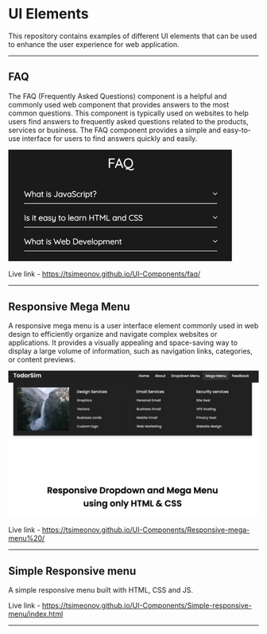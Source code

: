# UI Elements
This repository contains examples of different UI elements that can be used to enhance the user experience for web application.

---

## FAQ
The FAQ (Frequently Asked Questions) component is a helpful and commonly used web component that provides answers to the most common questions. This component is typically used on websites to help users find answers to frequently asked questions related to the products, services or business. The FAQ component provides a simple and easy-to-use interface for users to find answers quickly and easily.

<img src="./faq/faq.png" width="450px"/>

Live link - https://tsimeonov.github.io/UI-Components/faq/

---

## Responsive Mega Menu

A responsive mega menu is a user interface element commonly used in web design to efficiently organize and navigate complex websites or applications. It provides a visually appealing and space-saving way to display a large volume of information, such as navigation links, categories, or content previews.

<img src="./Responsive-mega-menu /responsive-mega-menu.png" width="800px"/>

Live link - https://tsimeonov.github.io/UI-Components/Responsive-mega-menu%20/

--- 

## Simple Responsive menu

A simple responsive menu built with HTML, CSS and JS.

Live link - https://tsimeonov.github.io/UI-Components/Simple-responsive-menu/index.html

---
